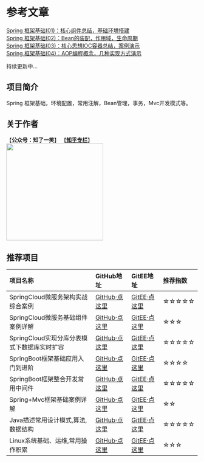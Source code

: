 # 参考文章

[Spring 框架基础(01)：核心组件总结，基础环境搭建](https://mp.weixin.qq.com/s?__biz=MzU4Njg0MzYwNw==&mid=2247484087&idx=1&sn=d325d551645f78e828399a096678e37e&chksm=fdf4560fca83df194b8f441ebcc18557f4d1f1845a1b5cb11ea3eac9a8bc1496c4ffd7d61651&token=90298312&lang=zh_CN#rd)<br/>
[Spring 框架基础(02)：Bean的装配，作用域，生命周期](https://mp.weixin.qq.com/s?__biz=MzU4Njg0MzYwNw==&mid=2247484103&idx=1&sn=4e15463e037eaff439fa0903125cd6a0&chksm=fdf4567fca83df69da6eef0ac11c7a82266b157f9fd2dc94db6062fdc9c976cad0490d8090ca&token=1881430360&lang=zh_CN#rd)<br/>
[Spring 框架基础(03)：核心思想IOC容器总结，案例演示](https://mp.weixin.qq.com/s?__biz=MzU4Njg0MzYwNw==&mid=2247484114&idx=1&sn=dab503284d295dd7881933392ec56e1d&chksm=fdf4566aca83df7c3836ee504f6a58a30ff74db36ef94e6acb9c9daa7441d9cc8d9d1bed8037&token=1213725733&lang=zh_CN#rd)<br/>
[Spring 框架基础(04)：AOP编程概念，几种实现方式演示](https://mp.weixin.qq.com/s?__biz=MzU4Njg0MzYwNw==&mid=2247484178&idx=1&sn=1f02afe35946d2e0aa21e757fbc1b111&chksm=fdf457aaca83debc5c353988ac9153bf28cefa41c793368a2432c1ca8c42ed9bd277cb927e87&token=1716554533&lang=zh_CN#rd)<br/>

持续更新中...

## 项目简介

Spring 框架基础，环境配置，常用注解，Bean管理，事务，Mvc开发模式等。

## 关于作者
【<b>公众号：知了一笑</b>】    【<b><a href="https://www.zhihu.com/people/cicadasmile/columns">知乎专栏</a></b>】<br/>
<img width="255px" height="255px" src="https://avatars0.githubusercontent.com/u/50793885?s=460&v=4"/><br/>

## 推荐项目

|项目名称|GitHub地址|GitEE地址|推荐指数|
|:---|:---|:---|:---|
|SpringCloud微服务架构实战综合案例|[GitHub·点这里](https://github.com/cicadasmile/husky-spring-cloud)|[GitEE·点这里](https://gitee.com/cicadasmile/husky-spring-cloud)|☆☆☆☆☆|
|SpringCloud微服务基础组件案例详解|[GitHub·点这里](https://github.com/cicadasmile/spring-cloud-base)|[GitEE·点这里](https://gitee.com/cicadasmile/spring-cloud-base)|☆☆☆|
|SpringCloud实现分库分表模式下数据库实时扩容|[GitHub·点这里](https://github.com/cicadasmile/cloud-shard-jdbc)|[GitEE·点这里](https://gitee.com/cicadasmile/cloud-shard-jdbc)|☆☆☆☆☆|
|SpringBoot框架基础应用入门到进阶|[GitHub·点这里](https://github.com/cicadasmile/spring-boot-base)|[GitEE·点这里](https://gitee.com/cicadasmile/spring-boot-base)|☆☆☆☆|
|SpringBoot框架整合开发常用中间件|[GitHub·点这里](https://github.com/cicadasmile/middle-ware-parent)|[GitEE·点这里](https://gitee.com/cicadasmile/middle-ware-parent)|☆☆☆☆☆|
|Spring+Mvc框架基础案例详解|[GitHub·点这里](https://github.com/cicadasmile/spring-mvc-parent)|[GitEE·点这里](https://gitee.com/cicadasmile/spring-mvc-parent)|☆☆|
|Java描述常用设计模式,算法,数据结构|[GitHub·点这里](https://github.com/cicadasmile/model-arithmetic-parent)|[GitEE·点这里](https://gitee.com/cicadasmile/model-arithmetic-parent)|☆☆☆☆☆|
|Linux系统基础、运维,常用操作积累|[GitHub·点这里](https://github.com/cicadasmile/linux-system-base)|[GitEE·点这里](https://gitee.com/cicadasmile/linux-system-base)|☆☆☆|

